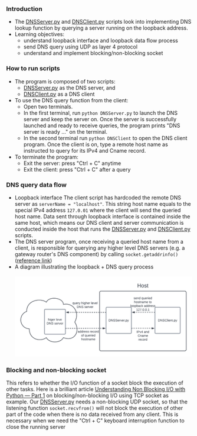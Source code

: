### Introduction
- The [DNSServer.py](https://github.com/claudiatang/network_programming_python/blob/main/DNS_client_server/DNSServer.py) and [DNSClient.py](https://github.com/claudiatang/network_programming_python/blob/main/DNS_client_server/DNSClient.py) scripts look into implementing DNS lookup function by querying a server running on the loopback address.
- Learning objectives:
  - understand loopback interface and loopback data flow process
  - send DNS query using UDP as layer 4 protocol
  - understand and implement blocking/non-blocking socket
### How to run scripts

- The program is composed of two scripts:
   - [DNSServer.py](https://github.com/claudiatang/network_programming_python/blob/main/DNS_client_server/DNSServer.py) as the DNS server, and
   - [DNSClient.py](https://github.com/claudiatang/network_programming_python/blob/main/DNS_client_server/DNSClient.py) as a DNS client
- To use the DNS query function from the client:
  - Open two terminals. 
  - In the first terminal, run ```python DNSServer.py``` to launch the DNS server and keep the server on. Once the server is successfully launched and ready to receive queries, the program prints "DNS server is ready ..." on the terminal.
  - In the second terminal run ```python DNSClient``` to open the DNS client program. Once the client is on, type a remote host name as instructed to query for its IPv4 and Cname record.
- To terminate the program:
   - Exit the server: press "Ctrl + C" anytime 
   - Exit the client: press "Ctrl + C" after a query

### DNS query data flow
- Loopback interface
The client script has hardcoded the remote DNS server as ```serverName = "localhost"```. This string host name equals to the special IPv4 address ```127.0.01``` where the client will send the queried host name. 
Data sent through loopback interface is contained inside the same host, which means our DNS client and server communication is conducted inside the host that runs the [DNSServer.py](https://github.com/claudiatang/network_programming_python/blob/main/DNS_client_server/DNSServer.py) and [DNSClient.py](https://github.com/claudiatang/network_programming_python/blob/main/DNS_client_server/DNSClient.py) scripts.
- The DNS server program, once receiving a queried host name from a client, is responsible for querying any higher level DNS servers (e.g. a gateway router's DNS component) by calling ```socket.getaddrinfo()``` ([reference link](https://docs.python.org/3/library/socket.html#socket.getaddrinfo))
- A diagram illustrating the loopback + DNS query process<br><br>
  <img src="https://github.com/claudiatang/network_programming_python/blob/main/img/loopback_dns_lookup.png"  width="600" height="auto">

### Blocking and non-blocking socket
This refers to whether the I/O function of a socket block the execution of other tasks.
Here is a brilliant article [Understanding Non Blocking I/O with Python — Part 1](https://medium.com/vaidikkapoor/understanding-non-blocking-i-o-with-python-part-1-ec31a2e2db9b) on blocking/non-blocking I/O using TCP socket as example.
Our [DNSServer.py](https://github.com/claudiatang/network_programming_python/blob/main/DNS_client_server/DNSServer.py) needs a non-blocking UDP socket, so that the listening function ```socket.recvfrom()``` will not block the execution of other part of the code when there is no data received from any client. This is necessary when we need the "Ctrl + C" keyboard interruption function to close the running server   